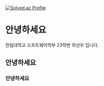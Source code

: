 [![Solved.ac Profile](http://mazassumnida.wtf/api/v2/generate_badge?boj=csw040505)](https://solved.ac/csw040505/)
# 안녕하세요
한림대학교 소프트웨어학부 23학번 최선우 입니다.
## 안녕하세요
### 안녕하세요
